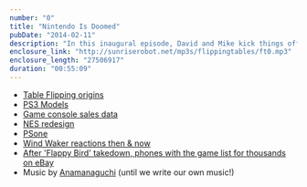 ```yaml
---
number: "0"
title: "Nintendo Is Doomed"
pubDate: "2014-02-11"
description: "In this inaugural episode, David and Mike kick things off with a discussion of Nintendo's woes. In the mix are console redesigns, the consistency of the Zelda series, Sega's disappointing life as a 3rd party developer, and the dubious future of games-only appliances. Honorable mention to the latest craze Flappy Bird."
enclosure_link: "http://sunriserobot.net/mp3s/flippingtables/ft0.mp3"
enclosure_length: "27506917"
duration: "00:55:09"
---
```



- [Table Flipping origins](http://lyonsinbeta.com/2013/11/tfaas-table-flipping-as-a-service/)
- [PS3 Models](http://en.wikipedia.org/wiki/PlayStation_3_models#Original_model)
- [Game console sales data](http://en.wikipedia.org/wiki/List_of_million-selling_game_consoles#Home_game_consoles)
- [NES redesign](http://en.wikipedia.org/wiki/Nintendo_Entertainment_System_(Model_NES-101))
- [PSone](http://en.wikipedia.org/wiki/PlayStation_models#PSone)
- [Wind Waker reactions then & now](http://www.ign.com/articles/2011/02/16/a-tale-of-redemption-the-legend-of-zelda-wind-waker)
- [After 'Flappy Bird' takedown, phones with the game list for thousands on eBay](http://www.theverge.com/2014/2/10/5397348/flappy-bird-installed-smartphones-being-sold-at-premium)
- Music by [Anamanaguchi](http://freemusicarchive.org/music/Anamanaguchi/Power_Supply/) (until we write our own music!)
